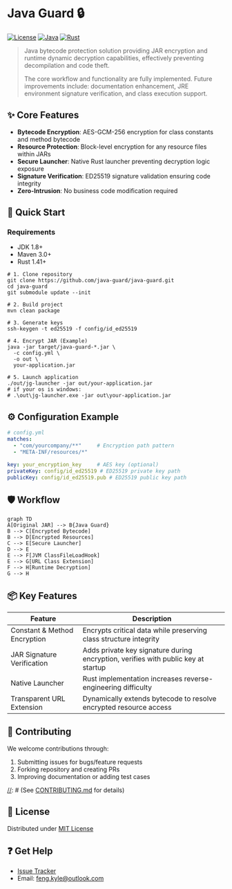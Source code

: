 # Java Guard 🔒

[![License](https://img.shields.io/badge/License-MIT-blue.svg)](LICENSE)
[![Java](https://img.shields.io/badge/Java-8%2B-orange)](https://java.com)
[![Rust](https://img.shields.io/badge/Rust-1.82+-red)](https://rust-lang.org)

> Java bytecode protection solution providing JAR encryption and runtime dynamic decryption capabilities, effectively preventing decompilation and code theft.
> 
> The core workflow and functionality are fully implemented. Future improvements include: documentation enhancement, JRE environment signature verification, and class execution support.

## ✨ Core Features
- **Bytecode Encryption**: AES-GCM-256 encryption for class constants and method bytecode
- **Resource Protection**: Block-level encryption for any resource files within JARs
- **Secure Launcher**: Native Rust launcher preventing decryption logic exposure
- **Signature Verification**: ED25519 signature validation ensuring code integrity
- **Zero-Intrusion**: No business code modification required

## 🚀 Quick Start
### Requirements
- JDK 1.8+
- Maven 3.0+
- Rust 1.41+

```shell
# 1. Clone repository
git clone https://github.com/java-guard/java-guard.git
cd java-guard
git submodule update --init

# 2. Build project
mvn clean package

# 3. Generate keys
ssh-keygen -t ed25519 -f config/id_ed25519

# 4. Encrypt JAR (Example)
java -jar target/java-guard-*.jar \
  -c config.yml \
  -o out \
  your-application.jar

# 5. Launch application
./out/jg-launcher -jar out/your-application.jar
# if your os is windows:
# .\out\jg-launcher.exe -jar out\your-application.jar
```

## ⚙️ Configuration Example
```yaml
# config.yml
matches: 
  - "com/yourcompany/**"     # Encryption path pattern
  - "META-INF/resources/*"

key: your_encryption_key     # AES key (optional)
privateKey: config/id_ed25519 # ED25519 private key path
publicKey: config/id_ed25519.pub # ED25519 public key path
```

## 🛡️ Workflow
```mermaid
graph TD
A[Original JAR] --> B{Java Guard}
B --> C[Encrypted Bytecode]
B --> D[Encrypted Resources]
C --> E[Secure Launcher]
D --> E
E --> F[JVM ClassFileLoadHook]
E --> G[URL Class Extension]
F --> H[Runtime Decryption]
G --> H
```

## 📦 Key Features
| Feature               | Description                                                                 |
|-----------------------|-----------------------------------------------------------------------------|
| Constant & Method Encryption | Encrypts critical data while preserving class structure integrity       |
| JAR Signature Verification | Adds private key signature during encryption, verifies with public key at startup |
| Native Launcher       | Rust implementation increases reverse-engineering difficulty            |
| Transparent URL Extension | Dynamically extends bytecode to resolve encrypted resource access           |

## 🤝 Contributing
We welcome contributions through:
1. Submitting issues for bugs/feature requests
2. Forking repository and creating PRs
3. Improving documentation or adding test cases

[//]: # (Contribution guidelines pending)
[//]: # (See [CONTRIBUTING.md](CONTRIBUTING.md) for details)

## 📜 License
Distributed under [MIT License](LICENSE)

## ❓ Get Help
- [Issue Tracker](https://github.com/java-guard/java-guard/issues)
- Email: feng.kyle@outlook.com